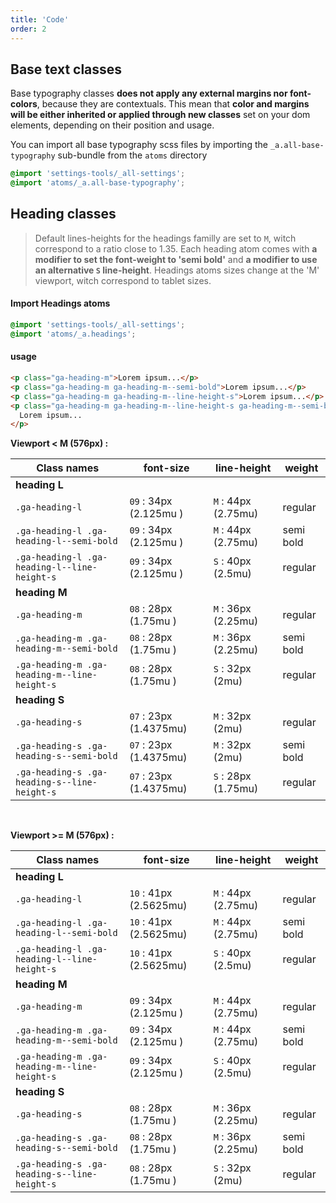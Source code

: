 ```yaml
---
title: 'Code'
order: 2
---
```


## Base text classes

Base typography classes **does not apply any external margins nor font-colors**, because they are contextuals. This mean that **color and margins will be either inherited or applied through new classes** set on your dom elements, depending on their position and usage.

You can import all base typography scss files by importing the `_a.all-base-typography` sub-bundle from the `atoms` directory

```scss
@import 'settings-tools/_all-settings';
@import 'atoms/_a.all-base-typography';
```

## Heading classes

> Default lines-heights for the headings familly are set to `M`, witch correspond to a ratio close to 1.35.
> Each heading atom comes with **a modifier to set the font-weight to 'semi bold'** and **a modifier to use an alternative `S` line-height**.
> Headings atoms sizes change at the 'M' viewport, witch correspond to tablet sizes.

#### Import Headings atoms

```scss
@import 'settings-tools/_all-settings';
@import 'atoms/_a.headings';
```

#### usage

```html
<p class="ga-heading-m">Lorem ipsum...</p>
<p class="ga-heading-m ga-heading-m--semi-bold">Lorem ipsum...</p>
<p class="ga-heading-m ga-heading-m--line-height-s">Lorem ipsum...</p>
<p class="ga-heading-m ga-heading-m--line-height-s ga-heading-m--semi-bold">
  Lorem ipsum...
</p>
```

**Viewport < M (576px) :**

| Class names                                  | font-size              | line-height         | weight    |
| -------------------------------------------- | ---------------------- | ------------------- | --------- |
| **heading L**                                |
| `.ga-heading-l`                              | `09` : 34px (2.125mu ) | `M` : 44px (2.75mu) | regular   |
| `.ga-heading-l .ga-heading-l--semi-bold`     | `09` : 34px (2.125mu ) | `M` : 44px (2.75mu) | semi bold |
| `.ga-heading-l .ga-heading-l--line-height-s` | `09` : 34px (2.125mu ) | `S` : 40px (2.5mu)  | regular   |
| **heading M**                                |
| `.ga-heading-m`                              | `08` : 28px (1.75mu )  | `M` : 36px (2.25mu) | regular   |
| `.ga-heading-m .ga-heading-m--semi-bold`     | `08` : 28px (1.75mu )  | `M` : 36px (2.25mu) | semi bold |
| `.ga-heading-m .ga-heading-m--line-height-s` | `08` : 28px (1.75mu )  | `S` : 32px (2mu)    | regular   |
| **heading S**                                |
| `.ga-heading-s`                              | `07` : 23px (1.4375mu) | `M` : 32px (2mu)    | regular   |
| `.ga-heading-s .ga-heading-s--semi-bold`     | `07` : 23px (1.4375mu) | `M` : 32px (2mu)    | semi bold |
| `.ga-heading-s .ga-heading-s--line-height-s` | `07` : 23px (1.4375mu) | `S` : 28px (1.75mu) | regular   |

<br>

**Viewport >= M (576px) :**

| Class names                                  | font-size              | line-height         | weight    |
| -------------------------------------------- | ---------------------- | ------------------- | --------- |
| **heading L**                                |
| `.ga-heading-l`                              | `10` : 41px (2.5625mu) | `M` : 44px (2.75mu) | regular   |
| `.ga-heading-l .ga-heading-l--semi-bold`     | `10` : 41px (2.5625mu) | `M` : 44px (2.75mu) | semi bold |
| `.ga-heading-l .ga-heading-l--line-height-s` | `10` : 41px (2.5625mu) | `S` : 40px (2.5mu)  | regular   |
| **heading M**                                |
| `.ga-heading-m`                              | `09` : 34px (2.125mu ) | `M` : 44px (2.75mu) | regular   |
| `.ga-heading-m .ga-heading-m--semi-bold`     | `09` : 34px (2.125mu ) | `M` : 44px (2.75mu) | semi bold |
| `.ga-heading-m .ga-heading-m--line-height-s` | `09` : 34px (2.125mu ) | `S` : 40px (2.5mu)  | regular   |
| **heading S**                                |
| `.ga-heading-s`                              | `08` : 28px (1.75mu )  | `M` : 36px (2.25mu) | regular   |
| `.ga-heading-s .ga-heading-s--semi-bold`     | `08` : 28px (1.75mu )  | `M` : 36px (2.25mu) | semi bold |
| `.ga-heading-s .ga-heading-s--line-height-s` | `08` : 28px (1.75mu )  | `S` : 32px (2mu)    | regular   |
